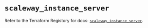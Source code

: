 # `scaleway_instance_server`

Refer to the Terraform Registory for docs: [`scaleway_instance_server`](https://registry.terraform.io/providers/scaleway/scaleway/2.22.0/docs/resources/instance_server).
